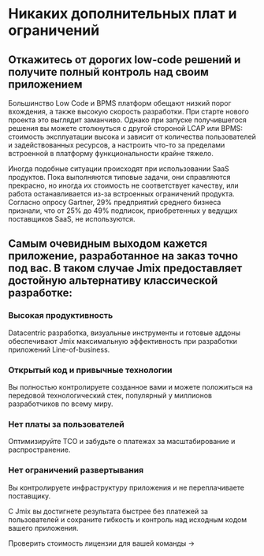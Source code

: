 # Никаких дополнительных плат и ограничений

## Откажитесь от дорогих low-сode решений и получите полный контроль над своим приложением

Большинство Low Code и BPMS платформ обещают низкий порог вхождения, а также высокую скорость разработки. При старте нового проекта это выглядит заманчиво. Однако при запуске получившегося решения вы можете столкнуться с другой стороной LCAP или BPMS: стоимость эксплуатации высока и зависит от количества пользователей и задействованных ресурсов, а настроить что-то за пределами встроенной в платформу функциональности крайне тяжело.

Иногда подобные ситуации происходят при использовании SaaS продуктов. Пока выполняются типовые задачи, они справляются прекрасно, но иногда их стоимость не соответствует качеству, или работа останавливается из-за встроенных ограничений продукта. Согласно опросу Gartner, 29% предприятий среднего бизнеса признали, что от 25% до 49% подписок, приобретенных у ведущих поставщиков SaaS, не используются.


## Самым очевидным выходом кажется приложение, разработанное на заказ точно под вас. В таком случае Jmix предоставляет достойную альтернативу классической разработке:

### Высокая продуктивность

Datacentric разработка, визуальные инструменты и готовые аддоны обеспечивают Jmix максимальную эффективность при разработки приложений Line-of-business.

### Открытый код и привычные технологии

Вы полностью контролируете созданное вами и можете положиться на передовой технологический стек, популярный у миллионов разработчиков по всему миру.

### Нет платы за пользователей

Оптимизируйте TCO и забудьте о платежах за масштабирование и распространение.

### Нет ограничений развертывания

Вы контролируете инфраструктуру приложения и не переплачиваете поставщику.


С Jmix вы достигнете результата быстрее без платежей за пользователей и сохраните гибкость и контроль над исходным кодом вашего приложения.


Проверить стоимость лицензии для вашей команды ->
            
